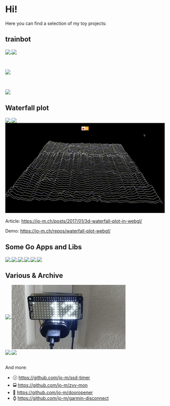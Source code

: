 # Hi!

Here you can find a selection of my toy projects:

## trainbot

<a href="https://github.com/jo-m/trainbot">
  <img align="center" src="https://github-readme-stats.vercel.app/api/pin/?username=jo-m&repo=trainbot" />
</a>

<a href="https://github.com/jo-m/trainbot/blob/master/demo.gif">
  <img align="center" src="https://github.com/jo-m/trainbot/blob/master/demo.gif" width="150" />
</a>

&nbsp;

<a href="https://github.com/jo-m/trainbot/blob/master/pkg/stitch/testdata/test1.jpg">
  <img align="center" src="https://github.com/jo-m/trainbot/blob/master/internal/pkg/stitch/testdata/test1.jpg" />
</a>

&nbsp;

<a href="https://github.com/jo-m/trainbot/blob/master/pkg/stitch/testdata/test2.jpg">
  <img align="center" src="https://github.com/jo-m/trainbot/blob/master/internal/pkg/stitch/testdata/test2.jpg" />
</a>

## Waterfall plot

<a href="https://github.com/jo-m/waterfall-plot-webgl">
  <img align="center" src="https://github-readme-stats.vercel.app/api/pin/?username=jo-m&repo=waterfall-plot-webgl" />
</a>

<a href="https://github.com/jo-m/waterfall-plot">
  <img align="center" src="https://github-readme-stats.vercel.app/api/pin/?username=jo-m&repo=waterfall-plot" />
</a>

<a href="https://github.com/jo-m/waterfall-plot-webgl/blob/master/demo.gif">
  <img src="https://github.com/jo-m/waterfall-plot-webgl/blob/master/demo.gif" />
</a>

Article: https://jo-m.ch/posts/2017/01/3d-waterfall-plot-in-webgl/

Demo: https://jo-m.ch/repos/waterfall-plot-webgl/

## Some Go Apps and Libs

<a href="https://github.com/jo-m/gocatprint">
  <img align="center" src="https://github-readme-stats.vercel.app/api/pin/?username=jo-m&repo=gocatprint" />
</a>

<a href="https://github.com/jo-m/gocatprint/blob/master/demo.gif">
  <img align="center" src="https://github.com/jo-m/gocatprint/blob/master/demo.gif" />
</a>

<a href="https://github.com/jo-m/telcambot">
  <img align="center" src="https://github-readme-stats.vercel.app/api/pin/?username=jo-m&repo=telcambot" />
</a>

<a href="https://github.com/jo-m/gobef93">
  <img align="center" src="https://github-readme-stats.vercel.app/api/pin/?username=jo-m&repo=gobef93" />
</a>

<a href="https://github.com/jo-m/gohafas">
  <img align="center" src="https://github-readme-stats.vercel.app/api/pin/?username=jo-m&repo=gohafas" />
</a>

<a href="https://github.com/jo-m/goconv2">
  <img align="center" src="https://github-readme-stats.vercel.app/api/pin/?username=jo-m&repo=goconv2" />
</a>

## Various & Archive

<a href="https://github.com/jo-m/raspi-stationboard">
  <img align="center" src="https://github-readme-stats.vercel.app/api/pin/?username=jo-m&repo=raspi-stationboard" />
</a>

<a href="https://github.com/jo-m/raspi-stationboard/blob/master/demo.gif">
  <img align="center" src="https://github.com/jo-m/raspi-stationboard/blob/master/demo.gif" />
</a>

<br>

<a href="https://github.com/jo-m/linux-wifi-ota-crash">
  <img align="center" src="https://github-readme-stats.vercel.app/api/pin/?username=jo-m&repo=linux-wifi-ota-crash" />
</a>

<a href="https://github.com/bula21/mova21-logomat">
  <img align="center" src="https://github-readme-stats.vercel.app/api/pin/?username=bula21&repo=mova21-logomat&show_owner=true" />
</a>

<br>And more:

* :clock130: https://github.com/jo-m/ssd-timer
* :oncoming_bus: https://github.com/jo-m/zvv-mon
* :door: https://github.com/jo-m/dooropener
* :watch: https://github.com/jo-m/garmin-disconnect

<!--

:door:
<a href="https://github.com/jo-m/dooropener">
  <img align="center" src="https://github-readme-stats.vercel.app/api/pin/?username=jo-m&repo=dooropener" />
</a>

:watch:
<a href="https://github.com/jo-m/garmin-disconnect">
  <img align="center" src="https://github-readme-stats.vercel.app/api/pin/?username=jo-m&repo=garmin-disconnect" />
</a>

:clock130:
<a href="https://github.com/jo-m/ssd-timer">
  <img align="center" src="https://github-readme-stats.vercel.app/api/pin/?username=jo-m&repo=ssd-timer" />
</a>

:oncoming_bus:
<a href="https://github.com/jo-m/zvv-mon">
  <img align="center" src="https://github-readme-stats.vercel.app/api/pin/?username=jo-m&repo=zvv-mon" />
</a>

---

* :bullettrain_side: https://github.com/jo-m/trainbot
* :camera: https://github.com/jo-m/telcambot
* :loudspeaker: https://github.com/jo-m/waterfall-plot-webgl
* :page_with_curl: https://github.com/jo-m/gocatprint
* :arrow_forward: https://github.com/jo-m/gobef93
* :light_rail: https://github.com/jo-m/gohafas
* :collision: https://github.com/jo-m/linux-wifi-ota-crash
* :station: https://github.com/jo-m/raspi-stationboard
* :milky_way: https://github.com/jo-m/goconv2
* :sound: https://github.com/jo-m/waterfall-plot

---

![trainbot](https://github.com/jo-m/trainbot/blob/master/demo.gif)
![trainbot](https://github.com/jo-m/trainbot/blob/master/pkg/stitch/testdata/test1.jpg)
![trainbot](https://github.com/jo-m/trainbot/blob/master/pkg/stitch/testdata/test2.jpg)
![raspi-stationboard](https://github.com/jo-m/raspi-stationboard/blob/master/demo.gif)
![waterfall-plot-webgl](https://github.com/jo-m/waterfall-plot-webgl/blob/master/demo.gif)

---

<a href="https://github.com/jo-m/jo-m">
  <img align="center" src="https://github-readme-stats.vercel.app/api/top-langs/?username=jo-m&title_color=ffffff&text_color=c9cacc&icon_color=2bbc8a&bg_color=1d1f21&langs_count=6&layout=compact&hide_title=true&count_private=false&hide_repos=twitter-bootstrap-rails,angularjs-ng-grid-rails,angularjs-debounce-rails,startup-evaluator,qmk_firmware,catprinter_fork" />
</a>

-->
